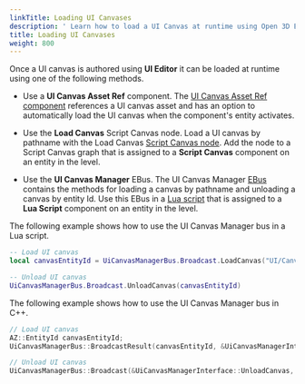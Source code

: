 ```yaml
---
linkTitle: Loading UI Canvases
description: ' Learn how to load a UI Canvas at runtime using Open 3D Engine (O3DE). '
title: Loading UI Canvases
weight: 800
---
```


Once a UI canvas is authored using **UI Editor** it can be loaded at runtime using one of the following methods.

- Use a **UI Canvas Asset Ref** component.
    The [UI Canvas Asset Ref component](/docs/user-guide/components/reference/ui/canvas-asset-ref/) references a UI canvas asset and has an option to automatically load the UI canvas when the component's entity activates.

- Use the **Load Canvas** Script Canvas node.
    Load a UI canvas by pathname with the Load Canvas [Script Canvas node](/docs/user-guide/scripting/script-canvas/editor-reference/nodes/). Add the node to a Script Canvas graph that is assigned to a **Script Canvas** component on an entity in the level.

- Use the **UI Canvas Manager** EBus.
    The UI Canvas Manager [EBus](/docs/user-guide/programming/messaging/ebus) contains the methods for loading a canvas by pathname and unloading a canvas by entity Id. Use this EBus in a [Lua script](/docs/user-guide/scripting/lua/) that is assigned to a **Lua Script** component on an entity in the level.

The following example shows how to use the UI Canvas Manager bus in a Lua script.

```lua
-- Load UI canvas
local canvasEntityId = UiCanvasManagerBus.Broadcast.LoadCanvas("UI/Canvases/MyCanvas.uicanvas")

-- Unload UI canvas
UiCanvasManagerBus.Broadcast.UnloadCanvas(canvasEntityId)
```

The following example shows how to use the UI Canvas Manager bus in C++.

```cpp
// Load UI canvas
AZ::EntityId canvasEntityId;
UiCanvasManagerBus::BroadcastResult(canvasEntityId, &UiCanvasManagerInterface::LoadCanvas, "UI/Canvases/MyCanvas.uicanvas");

// Unload UI canvas
UiCanvasManagerBus::Broadcast(&UiCanvasManagerInterface::UnloadCanvas, canvasEntityId);
```
